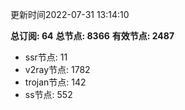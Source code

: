 更新时间2022-07-31 13:14:10

**总订阅: 64**
**总节点: 8366**
**有效节点: 2487**
- ssr节点: 11
- v2ray节点: 1782
- trojan节点: 142
- ss节点: 552
